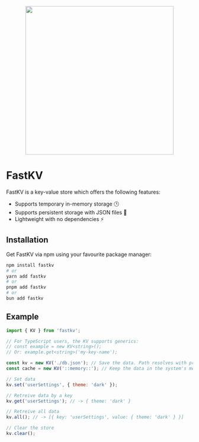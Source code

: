 <div align="center">
  <img src="https://jvk6hm88bttdy90i.public.blob.vercel-storage.com/fastkv-transparent.png" width="400"/>
</div>

# FastKV

FastKV is a key-value store which offers the following features:

-   Supports temporary in-memory storage 🕒
-   Supports persistent storage with JSON files 📁
-   Lightweight with no dependencies ⚡

## Installation

Get FastKV via npm using your favourite package manager:

```sh
npm install fastkv
# or
yarn add fastkv
# or
pnpm add fastkv
# or
bun add fastkv
```

## Example

```js
import { KV } from 'fastkv';

// For TypeScript users, the KV supports generics:
// const example = new KV<string>();
// Or: example.get<string>('my-key-name');

const kv = new KV('./db.json'); // Save the data. Path resolves with process.cwd()
const cache = new KV('::memory::'); // Keep the data in the system's memory.

// Set data
kv.set('userSettings', { theme: 'dark' });

// Retreive data by a key
kv.get('userSettings'); // -> { theme: 'dark' }

// Retreive all data
kv.all(); // -> [{ key: 'userSettings', value: { theme: 'dark' } }]

// Clear the store
kv.clear();
```
